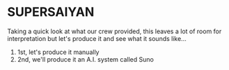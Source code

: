 # SUPERSAIYAN

Taking a quick look at what our crew provided, this leaves a lot of room for interpretation but let's produce it and see what it sounds like...

1) 1st, let's produce it manually
2) 2nd, we'll produce it an A.I. system called Suno
